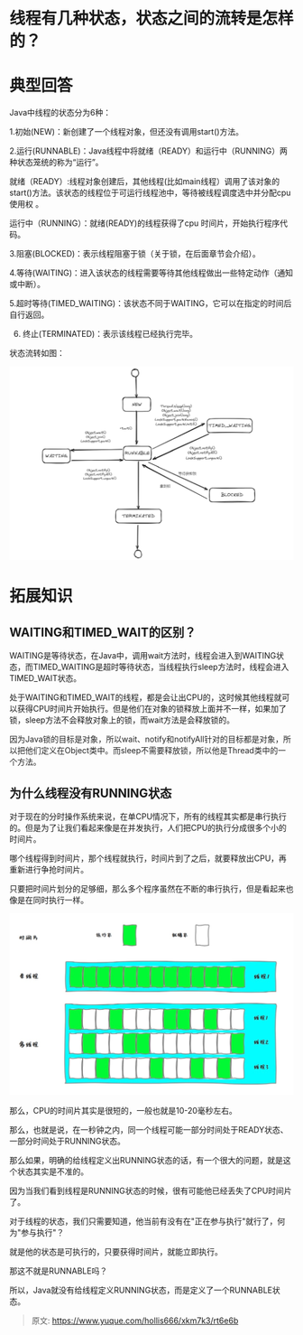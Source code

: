 # 线程有几种状态，状态之间的流转是怎样的？

# 典型回答


Java中线程的状态分为6种：

1.初始(NEW)：新创建了一个线程对象，但还没有调用start()方法。

2.运行(RUNNABLE)：Java线程中将就绪（READY）和运行中（RUNNING）两种状态笼统的称为“运行”。

就绪（READY）:线程对象创建后，其他线程(比如main线程）调用了该对象的start()方法。该状态的线程位于可运行线程池中，等待被线程调度选中并分配cpu使用权 。

运行中（RUNNING）：就绪(READY)的线程获得了cpu 时间片，开始执行程序代码。

3.阻塞(BLOCKED)：表示线程阻塞于锁（关于锁，在后面章节会介绍）。

4.等待(WAITING)：进入该状态的线程需要等待其他线程做出一些特定动作（通知或中断）。

5.超时等待(TIMED_WAITING)：该状态不同于WAITING，它可以在指定的时间后自行返回。

6. 终止(TERMINATED)：表示该线程已经执行完毕。

状态流转如图：

![1703596501381-ac42214e-f6fa-44ce-a54e-20fc90606afb.png](./img/U1mB5JksN5LxVUKY/1703596501381-ac42214e-f6fa-44ce-a54e-20fc90606afb-110063.png)



# 拓展知识


## WAITING和TIMED_WAIT的区别？


WAITING是等待状态，在Java中，调用wait方法时，线程会进入到WAITING状态，而TIMED_WAITING是超时等待状态，当线程执行sleep方法时，线程会进入TIMED_WAIT状态。



处于WAITING和TIMED_WAIT的线程，都是会让出CPU的，这时候其他线程就可以获得CPU时间片开始执行。但是他们在对象的锁释放上面并不一样，如果加了锁，sleep方法不会释放对象上的锁，而wait方法是会释放锁的。



<font style="color:rgb(38, 38, 38);"> 因为Java锁的目标是对象，所以wait、notify和notifyAll针对的目标都是对象，所以把他们定义在Object类中。而sleep不需要释放锁，所以他是Thread类中的一个方法。 </font>

## 为什么线程没有RUNNING状态
对于现在的分时操作系统来说，在单CPU情况下，所有的线程其实都是串行执行的。但是为了让我们看起来像是在并发执行，人们把CPU的执行分成很多个小的时间片。



哪个线程得到时间片，那个线程就执行，时间片到了之后，就要释放出CPU，再重新进行争抢时间片。



只要把时间片划分的足够细，那么多个程序虽然在不断的串行执行，但是看起来也像是在同时执行一样。



![1665582666549-e9fe6aed-0c0e-4288-8412-4bcc289027f6.png](./img/U1mB5JksN5LxVUKY/1665582666549-e9fe6aed-0c0e-4288-8412-4bcc289027f6-915664.png)



那么，CPU的时间片其实是很短的，一般也就是10-20毫秒左右。



那么，也就是说，在一秒钟之内，同一个线程可能一部分时间处于READY状态、一部分时间处于RUNNING状态。



那么如果，明确的给线程定义出RUNNING状态的话，有一个很大的问题，就是这个状态其实是不准的。



因为当我们看到线程是RUNNING状态的时候，很有可能他已经丢失了CPU时间片了。



对于线程的状态，我们只需要知道，他当前有没有在"正在参与执行"就行了，何为"参与执行"？



就是他的状态是可执行的，只要获得时间片，就能立即执行。



那这不就是RUNNABLE吗？



所以，Java就没有给线程定义RUNNING状态，而是定义了一个RUNNABLE状态。







> 原文: <https://www.yuque.com/hollis666/xkm7k3/rt6e6b>